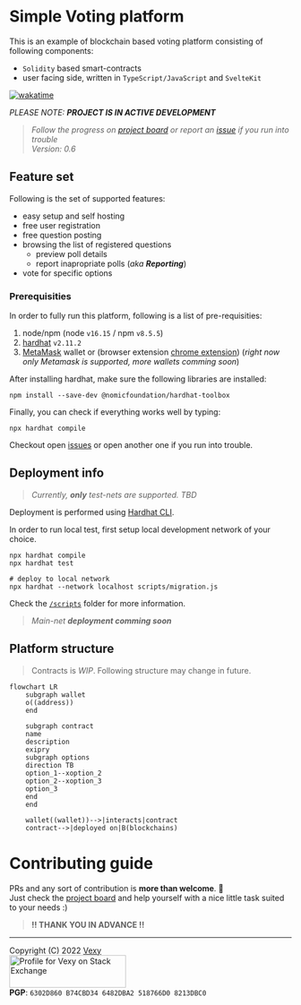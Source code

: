 # Simple Voting platform
This is an example of blockchain based voting platform consisting of following components:
  - `Solidity` based smart-contracts
  - user facing side, written in `TypeScript/JavaScript` and `SvelteKit`

[![wakatime](https://wakatime.com/badge/github/vexy/simple_voting.svg)](https://wakatime.com/badge/github/vexy/simple_voting?style=for-the-badge)

_PLEASE NOTE: **PROJECT IS IN ACTIVE DEVELOPMENT**_  
> _Follow the progress on [project board](https://github.com/vexy/simple_voting/projects/1) or report an [issue](https://github.com/vexy/simple_voting/issues) if you run into trouble_  
> _Version: 0.6_

## Feature set
Following is the set of supported features:
  - easy setup and self hosting
  - free user registration
  - free question posting
  - browsing the list of registered questions
    - preview poll details
    - report inapropriate polls (_aka **Reporting**_)
  - vote for specific options

### Prerequisities
In order to fully run this platform, following is a list of pre-requisities:
1. node/npm (node `v16.15` / npm `v8.5.5`)
2. [hardhat](https://hardhat.org/getting-started/#installation) `v2.11.2`
3. [MetaMask](https://metamask.io/) wallet or (browser extension [chrome extension](https://chrome.google.com/webstore/detail/metamask/nkbihfbeogaeaoehlefnkodbefgpgknn?hl=en))
(_right now only Metamask is supported, more wallets comming soon_)

After installing hardhat, make sure the following libraries are installed:
```
npm install --save-dev @nomicfoundation/hardhat-toolbox
```

Finally, you can check if everything works well by typing:
```
npx hardhat compile
```

Checkout open [issues](https://github.com/vexy/simple_voting/issues) or open another one if you run into trouble.

## Deployment info
> _Currently, **only** test-nets are supported. TBD_

Deployment is performed using [Hardhat CLI](https://hardhat.org/).  

In order to run local test, first setup local development network of your choice.

```
npx hardhat compile
npx hardhat test

# deploy to local network
npx hardhat --network localhost scripts/migration.js
```

Check the [`/scripts`](/scripts/) folder for more information.

> _Main-net **deployment comming soon**_

## Platform structure
> Contracts is _WIP_. Following structure may change in future.

```mermaid
flowchart LR
    subgraph wallet
    o((address))
    end

    subgraph contract
    name
    description
    exipry
    subgraph options
    direction TB
    option_1--xoption_2
    option_2--xoption_3
    option_3
    end
    end

    wallet((wallet))-->|interacts|contract
    contract-->|deployed on|B(blockchains)
```

# Contributing guide
PRs and any sort of contribution is **more than welcome**. 🙌  
Just check the [project board](https://github.com/vexy/simple_voting/projects/1) and help yourself with a nice little task suited to your needs :)  

> **!! THANK YOU IN ADVANCE !!**

---
Copyright (C) 2022 [Vexy](https://github.com/vexy)  
<a href="https://stackexchange.com/users/215166">
  <img src="https://stackexchange.com/users/flair/215166.png?theme=clean" width="208" height="58" alt="Profile for Vexy on Stack Exchange" title="profile for Vexy on Stack Exchange, a network of free, community-driven Q&amp;A sites">
</a><br>
**PGP**: `6302D860 B74CBD34 6482DBA2 518766D0 8213DBC0`
